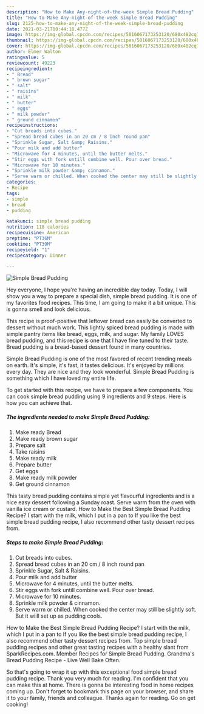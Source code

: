 ```yaml
---
description: "How to Make Any-night-of-the-week Simple Bread Pudding"
title: "How to Make Any-night-of-the-week Simple Bread Pudding"
slug: 2125-how-to-make-any-night-of-the-week-simple-bread-pudding
date: 2021-03-21T00:44:18.477Z
image: https://img-global.cpcdn.com/recipes/5016067173253120/680x482cq70/simple-bread-pudding-recipe-main-photo.jpg
thumbnail: https://img-global.cpcdn.com/recipes/5016067173253120/680x482cq70/simple-bread-pudding-recipe-main-photo.jpg
cover: https://img-global.cpcdn.com/recipes/5016067173253120/680x482cq70/simple-bread-pudding-recipe-main-photo.jpg
author: Elmer Walton
ratingvalue: 5
reviewcount: 49223
recipeingredient:
- " Bread"
- " brown sugar"
- " salt"
- " raisins"
- " milk"
- " butter"
- " eggs"
- " milk powder"
- " ground cinnamon"
recipeinstructions:
- "Cut breads into cubes."
- "Spread bread cubes in an 20 cm / 8 inch round pan"
- "Sprinkle Sugar, Salt &amp; Raisins."
- "Pour milk and add butter"
- "Microwave for 4 minutes, until the butter melts."
- "Stir eggs with fork untill combine well. Pour over bread."
- "Microwave for 10 minutes."
- "Sprinkle milk powder &amp; cinnamon."
- "Serve warm or chilled. When cooked the center may still be slightly soft. But it wiill set up as pudding cools."
categories:
- Recipe
tags:
- simple
- bread
- pudding

katakunci: simple bread pudding 
nutrition: 118 calories
recipecuisine: American
preptime: "PT36M"
cooktime: "PT39M"
recipeyield: "1"
recipecategory: Dinner

---
```



![Simple Bread Pudding](https://img-global.cpcdn.com/recipes/5016067173253120/680x482cq70/simple-bread-pudding-recipe-main-photo.jpg)

Hey everyone, I hope you're having an incredible day today. Today, I will show you a way to prepare a special dish, simple bread pudding. It is one of my favorites food recipes. This time, I am going to make it a bit unique. This is gonna smell and look delicious.

This recipe is proof-positive that leftover bread can easily be converted to dessert without much work. This lightly spiced bread pudding is made with simple pantry items like bread, eggs, milk, and sugar. My family LOVES bread pudding, and this recipe is one that I have fine tuned to their taste. Bread pudding is a bread-based dessert found in many countries.

Simple Bread Pudding is one of the most favored of recent trending meals on earth. It's simple, it's fast, it tastes delicious. It's enjoyed by millions every day. They are nice and they look wonderful. Simple Bread Pudding is something which I have loved my entire life.


To get started with this recipe, we have to prepare a few components. You can cook simple bread pudding using 9 ingredients and 9 steps. Here is how you can achieve that.

<!--inarticleads1-->

##### The ingredients needed to make Simple Bread Pudding:

1. Make ready  Bread
1. Make ready  brown sugar
1. Prepare  salt
1. Take  raisins
1. Make ready  milk
1. Prepare  butter
1. Get  eggs
1. Make ready  milk powder
1. Get  ground cinnamon


This tasty bread pudding contains simple yet flavourful ingredients and is a nice easy dessert following a Sunday roast. Serve warm from the oven with vanilla ice cream or custard. How to Make the Best Simple Bread Pudding Recipe? I start with the milk, which I put in a pan to If you like the best simple bread pudding recipe, I also recommend other tasty dessert recipes from. 

<!--inarticleads2-->

##### Steps to make Simple Bread Pudding:

1. Cut breads into cubes.
1. Spread bread cubes in an 20 cm / 8 inch round pan
1. Sprinkle Sugar, Salt &amp; Raisins.
1. Pour milk and add butter
1. Microwave for 4 minutes, until the butter melts.
1. Stir eggs with fork untill combine well. Pour over bread.
1. Microwave for 10 minutes.
1. Sprinkle milk powder &amp; cinnamon.
1. Serve warm or chilled. When cooked the center may still be slightly soft. But it wiill set up as pudding cools.


How to Make the Best Simple Bread Pudding Recipe? I start with the milk, which I put in a pan to If you like the best simple bread pudding recipe, I also recommend other tasty dessert recipes from. Top simple bread pudding recipes and other great tasting recipes with a healthy slant from SparkRecipes.com. Member Recipes for Simple Bread Pudding. Grandma&#39;s Bread Pudding Recipe - Live Well Bake Often. 

So that's going to wrap it up with this exceptional food simple bread pudding recipe. Thank you very much for reading. I'm confident that you can make this at home. There is gonna be interesting food in home recipes coming up. Don't forget to bookmark this page on your browser, and share it to your family, friends and colleague. Thanks again for reading. Go on get cooking!
